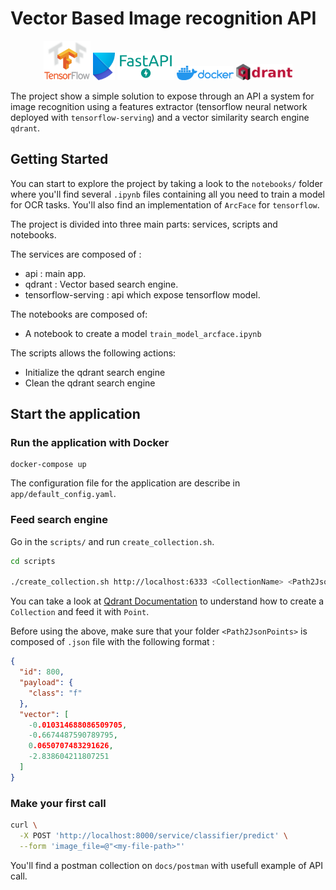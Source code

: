# Vector Based Image recognition API

<p align="middle">
  <img src="./docs/images/tf-logo.png" width="15%" />
  <img src="./docs/images/poetry-logo.svg" width="7%" />
  <img src="./docs/images/fastapi-logo.png" width="18%" />
  <img src="./docs/images/docker-logo.png" width="18%" />
  <img src="./docs/images/qdrant-logo.png" width="18%" />
</p>

The project show a simple solution to expose through an API a system for image recognition using a features extractor (tensorflow neural network deployed with `tensorflow-serving`) and a vector similarity search engine `qdrant`.

## Getting Started
You can start to explore the project by taking a look to the `notebooks/` folder where you'll find several `.ipynb` files containing all you need to train a model for OCR tasks. You'll also find an implementation of  `ArcFace` for `tensorflow`.

The project is divided into three main parts: services, scripts and notebooks.

The services are composed of :
- api : main app.
- qdrant : Vector based search engine.
- tensorflow-serving : api which expose tensorflow model.

The notebooks are composed of:
- A notebook to create a model `train_model_arcface.ipynb`

The scripts allows the following actions:
- Initialize the qdrant search engine
- Clean the qdrant search engine


## Start the application

### Run the application with Docker
```
docker-compose up
```

The configuration file for the application are describe in `app/default_config.yaml`.


### Feed search engine

Go in the `scripts/` and run `create_collection.sh`.
```bash
cd scripts

./create_collection.sh http://localhost:6333 <CollectionName> <Path2JsonPoints> <Distance> <VectorSize>
```
You can take a look at [Qdrant Documentation](https://qdrant.tech/documentation/) to understand how to create a `Collection` and feed it with `Point`.

Before using the above, make sure that your folder `<Path2JsonPoints>` is composed of `.json` file with the following format :
```json
{
  "id": 800,
  "payload": {
    "class": "f"
  },
  "vector": [
    -0.010314688086509705,
    -0.6674487590789795,
    0.0650707483291626,
    -2.838604211807251
  ]
}
```

### Make your first call

```bash
curl \
  -X POST 'http://localhost:8000/service/classifier/predict' \
  --form 'image_file=@"<my-file-path>"'
```

You'll find a postman collection on `docs/postman` with usefull example of API call.
